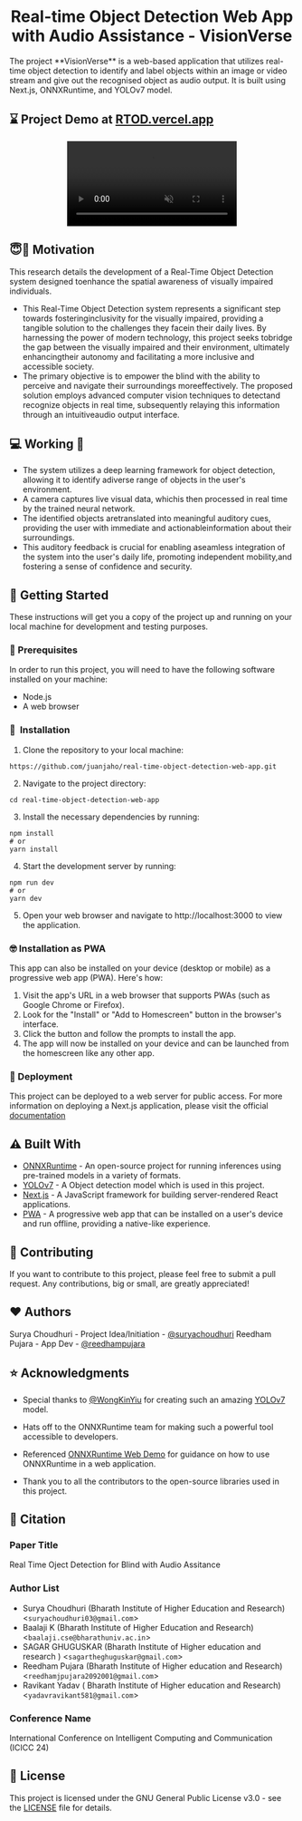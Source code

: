 <h1 align="center">Real-time Object Detection Web App with Audio Assistance - VisionVerse </h1>
The project **VisionVerse** is a web-based application that utilizes real-time object detection to identify and label objects within an image or video stream and give out the recognised object as audio output. It is built using Next.js, ONNXRuntime, and YOLOv7 model.

## :hourglass: Project Demo at [RTOD.vercel.app](https://real-time-object-detection-web-app-master.vercel.app/)
<div align="center" >
  <video autoplay loop muted
  src="https://user-images.githubusercontent.com/44163987/211734752-e354b590-0f55-465a-b783-504ed55d3ed3.mp4" alt="demo.mp4" >
  </video>
</div>

## :innocent::thought_balloon: Motivation
This research details the development of a Real-Time Object Detection system designed toenhance the spatial awareness of visually impaired individuals. 
- This Real-Time Object Detection system represents a significant step towards fosteringinclusivity for the visually impaired, providing a tangible solution to the challenges they facein their daily lives. By harnessing the power of modern technology, this project seeks tobridge the gap between the visually impaired and their environment, ultimately enhancingtheir autonomy and facilitating a more inclusive and accessible society.
- The primary objective is to empower the blind with the ability to perceive and navigate their surroundings moreeffectively. The proposed solution employs advanced computer vision techniques to detectand recognize objects in real time, subsequently relaying this information through an intuitiveaudio output interface.

## :computer: Working :abacus:
- The system utilizes a deep learning framework for object detection, allowing it to identify adiverse range of objects in the user's environment.
- A camera captures live visual data, whichis then processed in real time by the trained neural network.
- The identified objects aretranslated into meaningful auditory cues, providing the user with immediate and actionableinformation about their surroundings.
- This auditory feedback is crucial for enabling aseamless integration of the system into the user's daily life, promoting independent mobility,and fostering a sense of confidence and security.

## :dizzy: Getting Started
These instructions will get you a copy of the project up and running on your local machine for development and testing purposes.

### :key: Prerequisites
In order to run this project, you will need to have the following software installed on your machine:

- Node.js
- A web browser 

### 🚀&nbsp; Installation
1. Clone the repository to your local machine:
```
https://github.com/juanjaho/real-time-object-detection-web-app.git
```

2. Navigate to the project directory:
```
cd real-time-object-detection-web-app
```

3. Install the necessary dependencies by running:
```
npm install
# or 
yarn install
```

4. Start the development server by running:
```
npm run dev
# or
yarn dev
```

5. Open your web browser and navigate to http://localhost:3000 to view the application.

### :nerd_face: Installation as PWA

This app can also be installed on your device (desktop or mobile) as a progressive web app (PWA). Here's how:

1. Visit the app's URL in a web browser that supports PWAs (such as Google Chrome or Firefox).
2. Look for the "Install" or "Add to Homescreen" button in the browser's interface. 
3. Click the button and follow the prompts to install the app.
4. The app will now be installed on your device and can be launched from the homescreen like any other app.

### :robot: Deployment
This project can be deployed to a web server for public access. For more information on deploying a Next.js application, please visit the official [documentation](https://nextjs.org/docs/deployment/)


## :warning: Built With
- [ONNXRuntime](https://onnxruntime.ai/) - An open-source project for running inferences using pre-trained models in a variety of formats.
- [YOLOv7](https://github.com/WongKinYiu/yolov7) - A Object detection model which is used in this project.
- [Next.js](https://nextjs.org/) - A JavaScript framework for building server-rendered React applications.
- [PWA](https://developer.mozilla.org/en-US/docs/Web/Progressive_web_apps) - A progressive web app that can be installed on a user's device and run offline, providing a native-like experience.

## :handshake: Contributing
If you want to contribute to this project, please feel free to submit a pull request. Any contributions, big or small, are greatly appreciated!

## :heart: Authors
Surya Choudhuri - Project Idea/Initiation - [@suryachoudhuri](https://github.com/Suryachoudhuri003)
Reedham Pujara - App Dev -  [@reedhampujara](https://github.com/Reedham20)

## :star: Acknowledgments
- Special thanks to [@WongKinYiu](https://github.com/WongKinYiu) for creating such an amazing [YOLOv7](https://github.com/WongKinYiu/yolov7) model.

- Hats off to the ONNXRuntime team for making such a powerful tool accessible to developers.

- Referenced [ONNXRuntime Web Demo](https://github.com/microsoft/onnxruntime-web-demo) for guidance on how to use ONNXRuntime in a web application.

- Thank you to all the contributors to the open-source libraries used in this project.

## :bookmark_tabs: Citation
### Paper Title
Real Time Oject Detection for Blind with Audio Assitance
###  Author List
- Surya Choudhuri (Bharath Institute of Higher Education and Research) <`suryachoudhuri03@gmail.com`>
- Baalaji K (Bharath Institute of Higher Education and Research) <`baalaji.cse@bharathuniv.ac.in`>
- SAGAR GHUGUSKAR (Bharath Institute of Higher education and research ) <`sagartheghuguskar@gmail.com`>
- Reedham Pujara (Bharath Institute of Higher education and Research) <`reedhamjpujara2092001@gmail.com`>
- Ravikant Yadav ( Bharath Institute of Higher education and Research) <`yadavravikant581@gmail.com`>
### Conference Name
International Conference on Intelligent Computing and Communication (ICICC 24)

## :scroll: License
This project is licensed under the GNU General Public License v3.0 - see the [LICENSE](LICENSE.md) file for details.